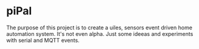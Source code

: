 # piPal
The purpose of this project is to create a uiles, sensors event driven home automation system. It's not even alpha. Just some ideeas and experiments with serial and MQTT events.
